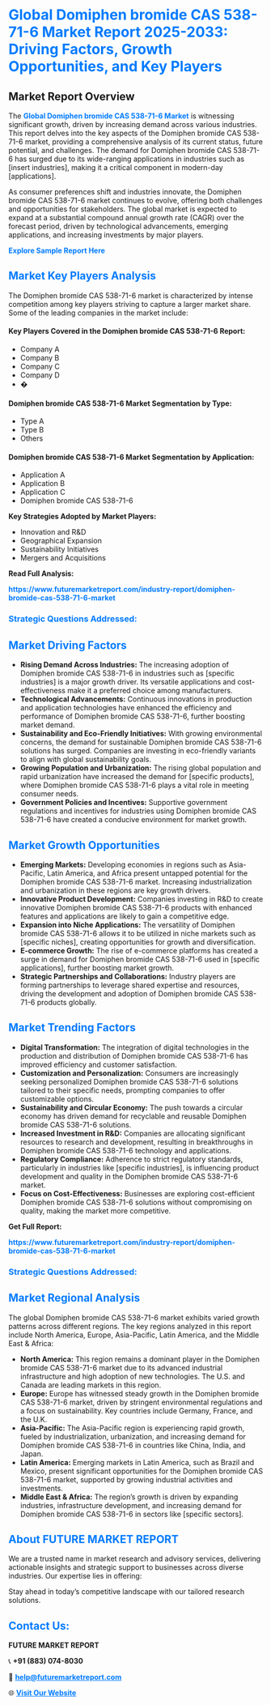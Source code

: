 <h1 style="color: #007BFF;">Global Domiphen bromide CAS 538-71-6 Market Report 2025-2033: Driving Factors, Growth Opportunities, and Key Players</h1>

<section id="overview">
<h2>Market Report Overview</h2>
<p>The <a href="https://www.futuremarketreport.com/industry-report/domiphen-bromide-cas-538-71-6-market" style="color: #007BFF; text-decoration: none;"><strong>Global Domiphen bromide CAS 538-71-6 Market</strong></a> is witnessing significant growth, driven by increasing demand across various industries. This report delves into the key aspects of the Domiphen bromide CAS 538-71-6 market, providing a comprehensive analysis of its current status, future potential, and challenges. The demand for Domiphen bromide CAS 538-71-6 has surged due to its wide-ranging applications in industries such as [insert industries], making it a critical component in modern-day [applications].</p>
<p>As consumer preferences shift and industries innovate, the Domiphen bromide CAS 538-71-6 market continues to evolve, offering both challenges and opportunities for stakeholders. The global market is expected to expand at a substantial compound annual growth rate (CAGR) over the forecast period, driven by technological advancements, emerging applications, and increasing investments by major players.</p>
</section>

<section id="overview">
<p><a href="https://www.futuremarketreport.com/request-sample/reportId=111242" style="color: #007BFF; text-decoration: none;"><strong>Explore Sample Report Here</strong></a></p>
</section>

<section id="key-players">
<h2 style="color: #007BFF;">Market Key Players Analysis</h2>
<p>The Domiphen bromide CAS 538-71-6 market is characterized by intense competition among key players striving to capture a larger market share. Some of the leading companies in the market include:</p>
<h4>Key Players Covered in the Domiphen bromide CAS 538-71-6 Report:</h4>
<ul><li>Company A</li><li>Company B</li><li>Company C</li><li>Company D</li><li>�</li></ul>
<h4>Domiphen bromide CAS 538-71-6 Market Segmentation by Type:</h4>
<ul><li>Type A</li><li>Type B</li><li>Others</li></ul>

<h4>Domiphen bromide CAS 538-71-6 Market Segmentation by Application:</h4>
<ul><li>Application A</li><li>Application B</li><li>Application C</li><li>Domiphen bromide CAS 538-71-6</li></ul>
<p><strong>Key Strategies Adopted by Market Players:</strong></p>
<ul>
<li>Innovation and R&D</li>
<li>Geographical Expansion</li>
<li>Sustainability Initiatives</li>
<li>Mergers and Acquisitions</li>
</ul>
</section>

<section>
<p><strong>Read Full Analysis: </strong></p><a href="https://www.futuremarketreport.com/industry-report/domiphen-bromide-cas-538-71-6-market" style="color: #007BFF; text-decoration: none;"><strong>https://www.futuremarketreport.com/industry-report/domiphen-bromide-cas-538-71-6-market</strong></a>
<h3 style="color: #007BFF;">Strategic Questions Addressed:</h3>
</section>

<section id="driving-factors">
<h2 style="color: #007BFF;">Market Driving Factors</h2>
<ul>
<li><strong>Rising Demand Across Industries:</strong> The increasing adoption of Domiphen bromide CAS 538-71-6 in industries such as [specific industries] is a major growth driver. Its versatile applications and cost-effectiveness make it a preferred choice among manufacturers.</li>
<li><strong>Technological Advancements:</strong> Continuous innovations in production and application technologies have enhanced the efficiency and performance of Domiphen bromide CAS 538-71-6, further boosting market demand.</li>
<li><strong>Sustainability and Eco-Friendly Initiatives:</strong> With growing environmental concerns, the demand for sustainable Domiphen bromide CAS 538-71-6 solutions has surged. Companies are investing in eco-friendly variants to align with global sustainability goals.</li>
<li><strong>Growing Population and Urbanization:</strong> The rising global population and rapid urbanization have increased the demand for [specific products], where Domiphen bromide CAS 538-71-6 plays a vital role in meeting consumer needs.</li>
<li><strong>Government Policies and Incentives:</strong> Supportive government regulations and incentives for industries using Domiphen bromide CAS 538-71-6 have created a conducive environment for market growth.</li>
</ul>
</section>

<section id="growth-opportunities">
<h2 style="color: #007BFF;">Market Growth Opportunities</h2>
<ul>
<li><strong>Emerging Markets:</strong> Developing economies in regions such as Asia-Pacific, Latin America, and Africa present untapped potential for the Domiphen bromide CAS 538-71-6 market. Increasing industrialization and urbanization in these regions are key growth drivers.</li>
<li><strong>Innovative Product Development:</strong> Companies investing in R&D to create innovative Domiphen bromide CAS 538-71-6 products with enhanced features and applications are likely to gain a competitive edge.</li>
<li><strong>Expansion into Niche Applications:</strong> The versatility of Domiphen bromide CAS 538-71-6 allows it to be utilized in niche markets such as [specific niches], creating opportunities for growth and diversification.</li>
<li><strong>E-commerce Growth:</strong> The rise of e-commerce platforms has created a surge in demand for Domiphen bromide CAS 538-71-6 used in [specific applications], further boosting market growth.</li>
<li><strong>Strategic Partnerships and Collaborations:</strong> Industry players are forming partnerships to leverage shared expertise and resources, driving the development and adoption of Domiphen bromide CAS 538-71-6 products globally.</li>
</ul>
</section>

<section id="trending-factors">
<h2 style="color: #007BFF;">Market Trending Factors</h2>
<ul>
<li><strong>Digital Transformation:</strong> The integration of digital technologies in the production and distribution of Domiphen bromide CAS 538-71-6 has improved efficiency and customer satisfaction.</li>
<li><strong>Customization and Personalization:</strong> Consumers are increasingly seeking personalized Domiphen bromide CAS 538-71-6 solutions tailored to their specific needs, prompting companies to offer customizable options.</li>
<li><strong>Sustainability and Circular Economy:</strong> The push towards a circular economy has driven demand for recyclable and reusable Domiphen bromide CAS 538-71-6 solutions.</li>
<li><strong>Increased Investment in R&D:</strong> Companies are allocating significant resources to research and development, resulting in breakthroughs in Domiphen bromide CAS 538-71-6 technology and applications.</li>
<li><strong>Regulatory Compliance:</strong> Adherence to strict regulatory standards, particularly in industries like [specific industries], is influencing product development and quality in the Domiphen bromide CAS 538-71-6 market.</li>
<li><strong>Focus on Cost-Effectiveness:</strong> Businesses are exploring cost-efficient Domiphen bromide CAS 538-71-6 solutions without compromising on quality, making the market more competitive.</li>
</ul>
</section>

<section>
<p><strong>Get Full Report: </strong></p><a href="https://www.futuremarketreport.com/industry-report/domiphen-bromide-cas-538-71-6-market" style="color: #007BFF; text-decoration: none;"><strong>https://www.futuremarketreport.com/industry-report/domiphen-bromide-cas-538-71-6-market</strong></a>
<h3 style="color: #007BFF;">Strategic Questions Addressed:</h3>
</section>


<section id="regional-analysis">
<h2 style="color: #007BFF;">Market Regional Analysis</h2>
<p>The global Domiphen bromide CAS 538-71-6 market exhibits varied growth patterns across different regions. The key regions analyzed in this report include North America, Europe, Asia-Pacific, Latin America, and the Middle East & Africa:</p>
<ul>
<li><strong>North America:</strong> This region remains a dominant player in the Domiphen bromide CAS 538-71-6 market due to its advanced industrial infrastructure and high adoption of new technologies. The U.S. and Canada are leading markets in this region.</li>
<li><strong>Europe:</strong> Europe has witnessed steady growth in the Domiphen bromide CAS 538-71-6 market, driven by stringent environmental regulations and a focus on sustainability. Key countries include Germany, France, and the U.K.</li>
<li><strong>Asia-Pacific:</strong> The Asia-Pacific region is experiencing rapid growth, fueled by industrialization, urbanization, and increasing demand for Domiphen bromide CAS 538-71-6 in countries like China, India, and Japan.</li>
<li><strong>Latin America:</strong> Emerging markets in Latin America, such as Brazil and Mexico, present significant opportunities for the Domiphen bromide CAS 538-71-6 market, supported by growing industrial activities and investments.</li>
<li><strong>Middle East & Africa:</strong> The region’s growth is driven by expanding industries, infrastructure development, and increasing demand for Domiphen bromide CAS 538-71-6 in sectors like [specific sectors].</li>
</ul>
</section>

<footer>
<h2 style="color: #007BFF;">About FUTURE MARKET REPORT</h2>
<p>We are a trusted name in market research and advisory services, delivering actionable insights and strategic support to businesses across diverse industries. Our expertise lies in offering:</p>

<p>Stay ahead in today’s competitive landscape with our tailored research solutions.</p>

<h2 style="color: #007BFF;">Contact Us:</h2>
<p><strong>FUTURE MARKET REPORT</strong></p>
<p>📞 <strong>+91 (883) 074-8030</strong></p>
<p>📧 <strong><a href="mailto:help@futuremarketreport.com" style="color: #007BFF;">help@futuremarketreport.com</a></strong></p>
<p>🌐 <strong><a href="https://www.futuremarketreport.com/" style="color: #007BFF;">Visit Our Website</a></strong></p>
</footer>